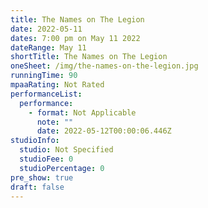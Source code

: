 ```yaml
---
title: The Names on The Legion
date: 2022-05-11
dates: 7:00 pm on May 11 2022
dateRange: May 11
shortTitle: The Names on The Legion
oneSheet: /img/the-names-on-the-legion.jpg
runningTime: 90
mpaaRating: Not Rated
performanceList:
  performance:
    - format: Not Applicable
      note: ""
      date: 2022-05-12T00:00:06.446Z
studioInfo:
  studio: Not Specified
  studioFee: 0
  studioPercentage: 0
pre_show: true
draft: false
---
```

